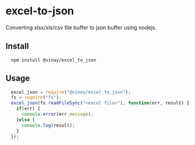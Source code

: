 # excel-to-json

Converting xlsx/xls/csv file buffer to json buffer using nodejs.

## Install

```
  npm install @vinay/excel_to_json
```

## Usage

```javascript
  excel_json = require("@vinay/excel_to_json");
  fs = require("fs");
  excel_json(fs.readFileSync("<excel file>"), function(err, result) {
    if(err) {
      console.error(err.message);
    }else {
      console.log(result);
    }
  });
```